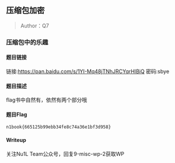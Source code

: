## 压缩包加密
> Author：Q7

### 压缩包中的乐趣

#### 题目链接

链接:https://pan.baidu.com/s/1YI-Mq48jTNhJRCYqrHIBiQ  密码:sbye

#### 题目描述

flag书中自然有，依然有两个部分哦

#### 题目Flag

`n1book{665125b99ebb34fe8c74a36e1bf3d958}`

#### Writeup

关注Nu1L Team公众号，回复9-misc-wp-2获取WP